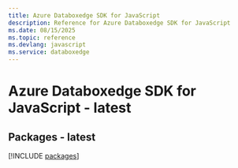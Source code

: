 ```yaml
---
title: Azure Databoxedge SDK for JavaScript
description: Reference for Azure Databoxedge SDK for JavaScript
ms.date: 08/15/2025
ms.topic: reference
ms.devlang: javascript
ms.service: databoxedge
---
```

# Azure Databoxedge SDK for JavaScript - latest
## Packages - latest
[!INCLUDE [packages](databoxedge-index.md)]